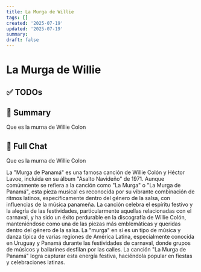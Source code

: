 ```yaml
---
title: La Murga de Willie
tags: []
created: '2025-07-19'
updated: '2025-07-19'
summary:
draft: false
---
```


# La Murga de Willie

## ✅ TODOs


## 📌 Summary
Que es la murna de Willie Colon

## 🧠 Full Chat


Que es la murna de Willie Colon

La "Murga de Panamá" es una famosa canción de Willie Colón y Héctor Lavoe, incluida en su álbum "Asalto Navideño" de 1971. Aunque comúnmente se refiera a la canción como "La Murga" o "La Murga de Panamá", esta pieza musical es reconocida por su vibrante combinación de ritmos latinos, específicamente dentro del género de la salsa, con influencias de la música panameña. La canción celebra el espíritu festivo y la alegría de las festividades, particularmente aquellas relacionadas con el carnaval, y ha sido un éxito perdurable en la discografía de Willie Colón, manteniéndose como una de las piezas más emblemáticas y queridas dentro del género de la salsa. La "murga" en sí es un tipo de música y danza típica de varias regiones de América Latina, especialmente conocida en Uruguay y Panamá durante las festividades de carnaval, donde grupos de músicos y bailarines desfilan por las calles. La canción "La Murga de Panamá" logra capturar esta energía festiva, haciéndola popular en fiestas y celebraciones latinas.